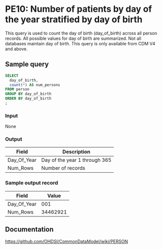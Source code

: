 # PE10: Number of patients by day of the year stratified by day of birth

This query is used to count the day of birth (day_of_birth) across all person records. All possible values for day of birth are summarized. Not all databases maintain day of birth. This query is only available from CDM V4 and above.

## Sample query

```sql
SELECT
  day_of_birth,
  count(*) AS num_persons
FROM person
GROUP BY day_of_birth
ORDER BY day_of_birth
;
```
### Input

None

### Output

|  Field |  Description |
| --- | --- |
| Day_Of_Year | Day of the year 1 through 365 |
| Num_Rows | Number of records |

### Sample output record

| Field |  Value |
| --- | --- |
| Day_Of_Year | 001 |
| Num_Rows | 34462921 |

## Documentation
https://github.com/OHDSI/CommonDataModel/wiki/PERSON
